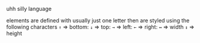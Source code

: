 uhh silly language

elements are defined with usually just one letter
then are styled using the following characters
`↑` => bottom:
`↓` => top:
`→` => left:
`←` => right:
`↔` => width
`↕` => height
